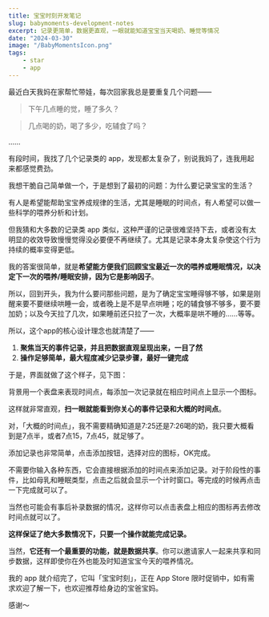 ```yaml
---
title: 宝宝时刻开发笔记
slug: babymoments-development-notes
excerpt: 记录更简单，数据更直观，一眼就能知道宝宝当天喝奶、睡觉等情况
date: "2024-03-30"
image: "/BabyMomentsIcon.png"
tags:
    - star
    - app
---
```


最近白天我妈在家帮忙带娃，每次回家我总是要重复几个问题——

> 下午几点睡的觉，睡了多久？

> 几点喝的奶，喝了多少，吃辅食了吗？

……

有段时间，我找了几个记录类的 app，发现都太复杂了，别说我妈了，连我用起来都感觉费劲。

我想干脆自己简单做一个，于是想到了最初的问题：为什么要记录宝宝的生活？

有人是希望能帮助宝宝养成规律的生活，尤其是睡眠的时间点，有人希望可以做一些科学的喂养分析和计划。

但我猜和大多数的记录类 app 类似，这种严谨的记录很难坚持下去，或者没有太明显的收效导致慢慢觉得没必要便不再继续了。尤其是记录本身太复杂使这个行为持续的概率变得更低。

我的答案很简单，就是**希望能方便我们回顾宝宝最近一次的喂养或睡眠情况，以决定下一次的喂养/睡眠安排，因为它是影响因子**。

所以，回到开头，我为什么要问那些问题，是为了确定宝宝睡得够不够，如果是刚醒来要不要继续哄睡一会，或者晚上是不是早点哄睡；吃的辅食够不够多，要不要加奶；以及今天拉了几次，如果睡前还只拉了一次，大概率是哄不睡的……等等。

所以，这个app的核心设计理念也就清楚了——

1. **聚焦当天的事件记录，并且把数据直观呈现出来，一目了然**
2. **操作足够简单，最大程度减少记录步骤，最好一键完成**

于是，界面就做了这个样子，见下图：

背景用一个表盘来表现时间点，每添加一次记录就在相应时间点上显示一个图标。

这样就非常直观，**扫一眼就能看到你关心的事件记录和大概的时间点**。

对，「大概的时间点」，我不需要精确知道是7:25还是7:26喝的奶，我只要大概看到是7点半，或者7点15，7点45，就足够了。

添加记录也非常简单，点击添加按钮，选择对应的图标，OK完成。

不需要你输入各种东西，它会直接根据添加的时间点来添加记录。对于阶段性的事件，比如母乳和睡眠类型，点击之后就会显示一个计时窗口。等完成的时候再点击一下完成就可以了。

当然也可能会有事后补录数据的情况，这样你可以点击表盘上相应的图标再去修改时间点就可以了。

**这样保证了绝大多数情况下，只要一个操作就能完成记录。**

当然，**它还有一个最重要的功能，就是数据共享**。你可以邀请家人一起来共享和同步数据，这样即使你在外也能及时知道宝宝今天的喂养情况。

我的 app 就介绍完了，它叫「宝宝时刻」，正在 App Store 限时促销中，如有需求欢迎了解一下，也欢迎推荐给身边的宝爸宝妈。

感谢～